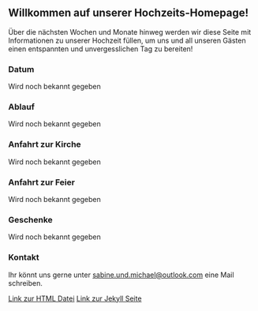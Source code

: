 ## Willkommen auf unserer Hochzeits-Homepage!

Über die nächsten Wochen und Monate hinweg werden wir diese Seite mit Informationen zu unserer Hochzeit füllen, um uns und all unseren Gästen einen entspannten und unvergesslichen Tag zu bereiten!

### Datum
Wird noch bekannt gegeben

### Ablauf
Wird noch bekannt gegeben

### Anfahrt zur Kirche
Wird noch bekannt gegeben

### Anfahrt zur Feier
Wird noch bekannt gegeben

### Geschenke
Wird noch bekannt gegeben

### Kontakt
Ihr könnt uns gerne unter sabine.und.michael@outlook.com eine Mail schreiben.

[Link zur HTML Datei](/subpage/index.html)
[Link zur Jekyll Seite](/plain-jekyll-site)